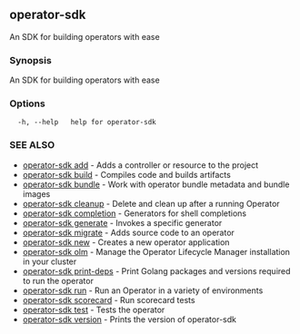 ## operator-sdk

An SDK for building operators with ease

### Synopsis

An SDK for building operators with ease

### Options

```
  -h, --help   help for operator-sdk
```

### SEE ALSO

* [operator-sdk add](operator-sdk_add.md)	 - Adds a controller or resource to the project
* [operator-sdk build](operator-sdk_build.md)	 - Compiles code and builds artifacts
* [operator-sdk bundle](operator-sdk_bundle.md)	 - Work with operator bundle metadata and bundle images
* [operator-sdk cleanup](operator-sdk_cleanup.md)	 - Delete and clean up after a running Operator
* [operator-sdk completion](operator-sdk_completion.md)	 - Generators for shell completions
* [operator-sdk generate](operator-sdk_generate.md)	 - Invokes a specific generator
* [operator-sdk migrate](operator-sdk_migrate.md)	 - Adds source code to an operator
* [operator-sdk new](operator-sdk_new.md)	 - Creates a new operator application
* [operator-sdk olm](operator-sdk_olm.md)	 - Manage the Operator Lifecycle Manager installation in your cluster
* [operator-sdk print-deps](operator-sdk_print-deps.md)	 - Print Golang packages and versions required to run the operator
* [operator-sdk run](operator-sdk_run.md)	 - Run an Operator in a variety of environments
* [operator-sdk scorecard](operator-sdk_scorecard.md)	 - Run scorecard tests
* [operator-sdk test](operator-sdk_test.md)	 - Tests the operator
* [operator-sdk version](operator-sdk_version.md)	 - Prints the version of operator-sdk

